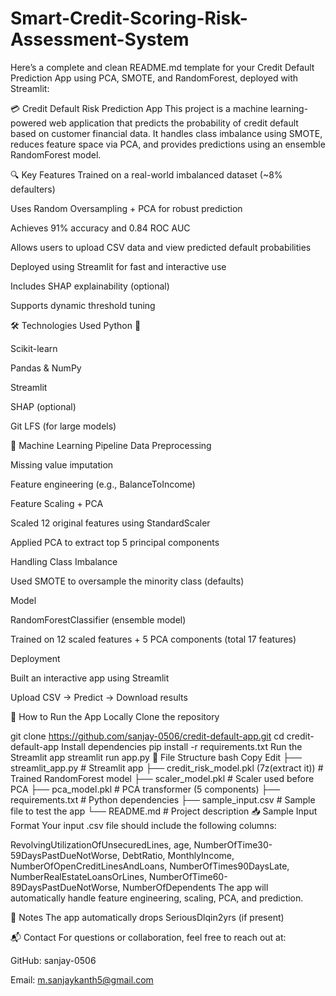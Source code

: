 # Smart-Credit-Scoring-Risk-Assessment-System

Here’s a complete and clean README.md template for your Credit Default Prediction App using PCA, SMOTE, and RandomForest, deployed with Streamlit:

💳 Credit Default Risk Prediction App
This project is a machine learning-powered web application that predicts the probability of credit default based on customer financial data. It handles class imbalance using SMOTE, reduces feature space via PCA, and provides predictions using an ensemble RandomForest model.

🔍 Key Features
Trained on a real-world imbalanced dataset (~8% defaulters)

Uses Random Oversampling + PCA for robust prediction

Achieves 91% accuracy and 0.84 ROC AUC

Allows users to upload CSV data and view predicted default probabilities

Deployed using Streamlit for fast and interactive use

Includes SHAP explainability (optional)

Supports dynamic threshold tuning

🛠️ Technologies Used
Python 🐍

Scikit-learn

Pandas & NumPy

Streamlit

SHAP (optional)

Git LFS (for large models)

🧠 Machine Learning Pipeline
Data Preprocessing

Missing value imputation

Feature engineering (e.g., BalanceToIncome)

Feature Scaling + PCA

Scaled 12 original features using StandardScaler

Applied PCA to extract top 5 principal components

Handling Class Imbalance

Used SMOTE to oversample the minority class (defaults)

Model

RandomForestClassifier (ensemble model)

Trained on 12 scaled features + 5 PCA components (total 17 features)

Deployment

Built an interactive app using Streamlit

Upload CSV → Predict → Download results

🚀 How to Run the App Locally
Clone the repository


git clone https://github.com/sanjay-0506/credit-default-app.git
cd credit-default-app
Install dependencies
pip install -r requirements.txt
Run the Streamlit app
streamlit run app.py
📁 File Structure
bash
Copy
Edit
├── streamlit_app.py                        # Streamlit app
├── credit_risk_model.pkl (7z(extract it))     # Trained RandomForest model
├── scaler_model.pkl             # Scaler used before PCA
├── pca_model.pkl                # PCA transformer (5 components)
├── requirements.txt             # Python dependencies
├── sample_input.csv             # Sample file to test the app
└── README.md                    # Project description
📥 Sample Input Format
Your input .csv file should include the following columns:

RevolvingUtilizationOfUnsecuredLines, age, NumberOfTime30-59DaysPastDueNotWorse,
DebtRatio, MonthlyIncome, NumberOfOpenCreditLinesAndLoans,
NumberOfTimes90DaysLate, NumberRealEstateLoansOrLines,
NumberOfTime60-89DaysPastDueNotWorse, NumberOfDependents
The app will automatically handle feature engineering, scaling, PCA, and prediction.

📌 Notes
The app automatically drops SeriousDlqin2yrs (if present)


📬 Contact
For questions or collaboration, feel free to reach out at:

GitHub: sanjay-0506

Email: m.sanjaykanth5@gmail.com

